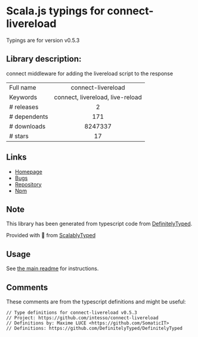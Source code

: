 
# Scala.js typings for connect-livereload

Typings are for version v0.5.3

## Library description:
connect middleware for adding the livereload script to the response

|                    |                 |
| ------------------ | :-------------: |
| Full name          | connect-livereload |
| Keywords           | connect, livereload, live-reload |
| # releases         | 2 |
| # dependents       | 171 |
| # downloads        | 8247337 |
| # stars            | 17 |

## Links
- [Homepage](https://github.com/intesso/connect-livereload#readme)
- [Bugs](https://github.com/intesso/connect-livereload/issues)
- [Repository](https://github.com/intesso/connect-livereload)
- [Npm](https://www.npmjs.com/package/connect-livereload)
    


## Note
This library has been generated from typescript code from [DefinitelyTyped](https://definitelytyped.org).

Provided with :purple_heart: from [ScalablyTyped](https://github.com/oyvindberg/ScalablyTyped)

## Usage
See [the main readme](../../readme.md) for instructions.

## Comments

These comments are from the typescript definitions and might be useful:
```
// Type definitions for connect-livereload v0.5.3
// Project: https://github.com/intesso/connect-livereload
// Definitions by: Maxime LUCE <https://github.com/SomaticIT>
// Definitions: https://github.com/DefinitelyTyped/DefinitelyTyped

```

